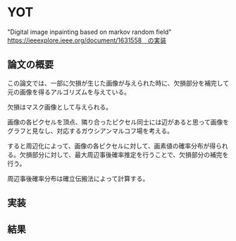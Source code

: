 # YOT
"Digital image inpainting based on markov random field" https://ieeexplore.ieee.org/document/1631558　の実装

## 論文の概要
この論文では、一部に欠損が生じた画像が与えられた時に、欠損部分を補完して元の画像を得るアルゴリズムを与えている。

欠損はマスク画像として与えられる。

画像の各ピクセルを頂点、隣り合ったピクセル同士には辺があると思って画像をグラフと見なし、対応するガウシアンマルコフ場を考える。

すると周辺化によって、画像の各ピクセルに対して、画素値の確率分布が得られる。欠損部分に対して、最大周辺事後確率推定を行うことで、欠損部分の補完を行う。

周辺事後確率分布は確立伝搬法によって計算する。

## 実装


## 結果


